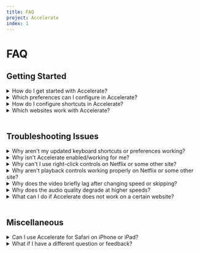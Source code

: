 ```yaml
---
title: FAQ
project: Accelerate
index: 1
---
```


# FAQ

## Getting Started

<details>
<summary>How do I get started with Accelerate?</summary>
Accelerate allows you to control video playback primarily using keyboard shortcuts. The default controls are:

- **D**: Speed up
- **S**: Slow down
- **R**: Reset to default speed
- **A**: Toggle to your preferred speed
- **V**: Show current playback speed

These shortcuts can be modified in Accelerate's preferences, where you can create additional shortcuts. Accelerate currently supports adding shortcuts for play/pause, skip forward/backward, skip to the end of the video (e.g., for skipping ads), mute, and Picture-in-Picture. You can also right-click on a video to adjust playback speed or use the toolbar item to toggle to your preferred speed.

</details>

<details>
<summary>Which preferences can I configure in Accelerate?</summary>
You can access Accelerate's preferences by opening the Accelerate application; for example, from the Finder, Launchpad, or Spotlight. Here are the options configurable under the General tab:

- **Show controls in right-click menu** to speed up, slow down, or toggle preferred/default speed after right-clicking on a webpage with video.
- **Show notification for general playback shortcuts** after using Accelerate to play/pause, skip forward/backward, skip to the end, mute, and toggle Picture-in-Picture. This option does not affect notifications for changing playback speed.
- The **notification location** on the webpage after controlling video playback with Accelerate. You can also disable all notifications by setting this to "None".
- The **default playback speed** for videos to start playing at. Videos normally play at 1x speed by default.
- The **preferred playback speed** to switch to via keyboard shortcut, toolbar item, or right-click menu option.
- The **speed change interval** to change by when speeding up or slowing down playback.
- The **skip interval** (in seconds) to change by when skipping forward or skipping back.

After making changes to your preferences, refresh any currently open webpages to update.

</details>

<details>
<summary>How do I configure shortcuts in Accelerate?</summary>
Open up Accelerate's preferences and switch to the Shortcuts tab. Here you can configure two kinds of shortcuts to trigger each control option:

- **Single-key shortcuts**, which require a single key press on the keyboard. Configure these by typing the corresponding letter key in the textfield directly to the right of each option.
- **Modifier-key shortcuts**, which require pressing a combination of regular and modifier keys, like command (⌘) or control (⌃). Configure these by clicking "Record Shortcut" to the right of the textfields.

After making changes to your shortcuts, refresh any currently open webpages to update.

</details>

<details>
<summary>Which websites work with Accelerate?</summary>
Accelerate works on any website using HTML5 video, which includes most modern sites like YouTube, Netflix, Hulu, Apple TV+, Vimeo, and Facebook. Accelerate does not support Flash video.
</details>

<br>

## Troubleshooting Issues

<details>
<summary>Why aren't my updated keyboard shortcuts or preferences working?</summary>
After you make changes to any of Accelerate's preferences, refresh any currently open websites to see the updates. If the changes still aren't showing, try restarting Safari.
</details>

<details>
<summary>Why isn't Accelerate enabled/working for me?</summary>
<ol>
  <li>Check that the extension is enabled by opening Safari's extension preferences: Safari > Preferences > Extensions. In the sidebar on the left, make sure the checkbox next to "Accelerate" is checked.
  <li>If Accelerate is already enabled, try unchecking the checkbox and restarting Safari. Once Safari re-opens, re-enable Accelerate.</li>
  <li>If it is still not working, try deleting and reinstalling.</li>
  <li>If you continue to have issues, feel free to <a href="mailto:hello@ritam.me">email me</a>.</li>
</ol>
</details>

<details>
<summary>Why can't I use right-click controls on Netflix or some other site?</summary>
Netflix and certain other sites block users from accessing the right-click menu. There are some Safari extensions that can prevent sites from doing this, but otherwise you'll have to use the keyboard shortcuts or toolbar item for controls.
</details>

<details>
<summary>Why aren't playback controls working properly on Netflix or some other site?</summary>
The site is probably using a custom video player that modifies the standard playback control behavior. For example, the Netflix video player will sometimes freeze when skipping forward or backward using Accelerate. As a result, your own playback keyboard shortcuts might not work perfectly, and you'll have to use theirs to ensure a smooth experience.
</details>

<details>
<summary>Why does the video briefly lag after changing speed or skipping?</summary>
By default, videos in Safari pause for a split second anytime the user adjusts playback, such as when changing speed or skipping forward. You may notice this behavior on videos even without Accelerate; for example, when using a website's integrated controls for a video. Since this is a result of Safari's video processing, this issue currently cannot be fixed by Accelerate.
</details>

<details>
<summary>Why does the audio quality degrade at higher speeds?</summary>
This is unfortunately a limitation of Safari's pitch correction algorithm when processing videos. This issue can be observed when changing the video speed using other methods apart from Accelerate; for example, when using YouTube's built in settings for playback speed.
</details>

<details>
<summary>What can I do if Accelerate does not work on a certain website?</summary>
If a certain website is not compatible with Accelerate, feel free to <a href="mailto:hello@ritam.me">tell me about it</a>. You can also add the website's domain to Accelerate's blocklist to prevent the extension from running on it.
</details>

<br>

## Miscellaneous

<details>
<summary>Can I use Accelerate for Safari on iPhone or iPad?</summary>
Due to Apple's limitations on mobile Safari, it is not currently possible to bring Accelerate to these devices. If you're looking for a simple solution to change video speed on iPhone and iPad, you can use a bookmarklet, which is just a bookmark that runs JavaScript code when you "open" it. The following bookmarklet will show an alert allowing you to enter a new speed value. Create a new bookmark in Safari on any website, and replace the bookmark URL with the following code:
<br><br>
<code>
javascript:%20(function%20()%20%7B%20%C2%A0%20var%20videos%20=%20Array.from(document.getElementsByTagName('video'));%20%C2%A0%20var%20rate%20=%20prompt(%22Enter%20playback%20speed%20(default%20is%201)%22,%202);%20%C2%A0%20if%20(rate%20!=%20null)%20%7B%20%C2%A0%20%C2%A0%20%C2%A0%20videos.forEach(v%20=%3E%20v.playbackRate%20=%20rate);%20%C2%A0%20%7D%20%7D());
</code>

</details>

<details>
<summary>What if I have a different question or feedback?</summary>
Feel free to send me any other questions, comments, feedback, or bug reports via <a href="mailto:hello@ritam.me">email</a>.
</details>
